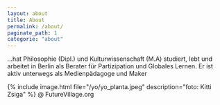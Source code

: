 ```yaml
---
layout: about
title: About
permalink: /about/
paginate_path: 1
categorie: "about"
---
```


...hat Philosophie (Dipl.) und Kulturwissenschaft (M.A) studiert, lebt und arbeitet in Berlin als Berater für Partizipation und Globales Lernen. 
Er ist aktiv unterwegs als Medienpädagoge und Maker

{% include image.html file="/yo/yo_planta.jpeg" description="foto: Kitti Zsiga" %}   @ FutureVillage.org

